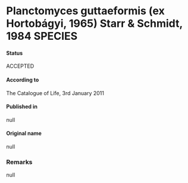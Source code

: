 # Planctomyces guttaeformis (ex Hortobágyi, 1965) Starr & Schmidt, 1984 SPECIES

#### Status
ACCEPTED

#### According to
The Catalogue of Life, 3rd January 2011

#### Published in
null

#### Original name
null

### Remarks
null